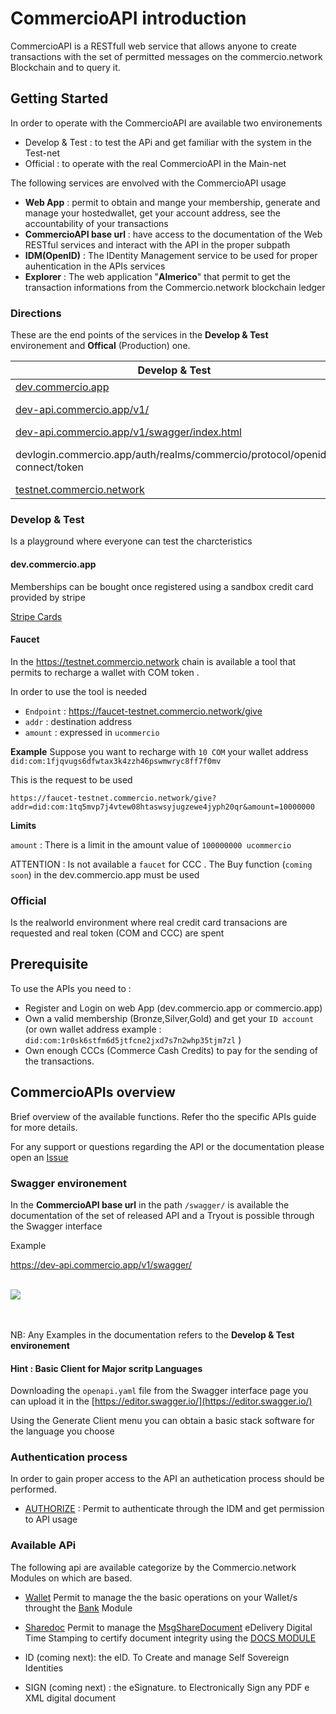 # CommercioAPI introduction

<!-- npm run docs:serve  -->

<!-- https://lcd-testnet.commercio.network/docs/did:com:1ug9j7hgaxu6mvfu2kgfdt3hqxn4mrwuztxc7nu/received -->


CommercioAPI is a RESTfull web service  that  allows anyone to create transactions  with the set of permitted messages on the commercio.network  Blockchain 
and to query it. 

## Getting Started

In order to operate with the CommercioAPI are available two environements 
* Develop & Test : to test the APi and get familiar with the system in the Test-net
* Official  : to operate with the real CommercioAPI in the Main-net

The following services are envolved  with the CommercioAPI usage

*  <strong>Web App</strong> : permit to obtain and mange your membership, generate and manage your hostedwallet, get your account address, see the accountability of your transactions
*  <strong>CommercioAPI base url</strong>  : have access to the documentation of the Web RESTful services and interact with the API in the proper subpath
*  <strong>IDM(OpenID)</strong>  : The IDentity Management service to be used for proper auhentication in the APIs services 
*  <strong>Explorer</strong>  : The web application "**Almerico**" that permit to get the transaction informations from the Commercio.network blockchain ledger

### Directions 

These are the end points of the services in the **Develop & Test** environement and **Offical** (Production) one.

| Develop & Test | Official  | Note |
| --- | --- | ---|
| <a href="https://dev.commercio.app" target="_blank">dev.commercio.app</a>| <a href="https://commercio.app" target="_blank">commercio.app</a>  | Web App   |
| [dev-api.commercio.app/v1/](https://dev-api.commercio.app/v1/) | [api.commercio.app/v1/](https://api.commercio.app/v1/)  | CommercioAPI base url  |
| [dev-api.commercio.app/v1/swagger/index.html](https://dev-api.commercio.app/v1/swagger/index.html) | [api.commercio.app/v1/swagger/index.html](https://api.commercio.app/v1/swagger/index.html)  | Swagger  |
| devlogin.commercio.app/auth/realms/commercio/protocol/openid-connect/token| login.commercio.app/auth/realms/commercio/protocol/openid-connect/token   | IDM(OpenID) authentication URL |
| <a href="https://testnet.commercio.network" target="_blank">testnet.commercio.network</a>  | <a href="https://mainnet.commercio.network" target="_blank">mainnet.commercio.network</a>   | Explorer |

### Develop & Test
Is a playground where everyone can test the charcteristics 

#### dev.commercio.app

Memberships can be bought once registered using a sandbox credit card provided by stripe 

<a href="https://stripe.com/docs/testing#cards" target="_blank">Stripe Cards</a>


#### Faucet 
In the https://testnet.commercio.network chain is available a tool that permits to recharge a wallet 
with COM token . 

In order to use the tool is needed 

* `Endpoint` :  https://faucet-testnet.commercio.network/give
* `addr` : destination address
* `amount` : expressed in `ucommercio` 



**Example** 
Suppose you want to recharge with `10 COM`  your wallet address `did:com:1fjqvugs6dfwtax3k4zzh46pswmwryc8ff7f0mv`

This is the request to be used 

```
https://faucet-testnet.commercio.network/give?addr=did:com:1tq5mvp7j4vtew08htaswsyjugzewe4jyph20qr&amount=10000000
``` 

**Limits**

`amount` : There is a limit in the amount value of `100000000 ucommercio`


ATTENTION : Is not available a `faucet` for CCC . The Buy function (`coming soon`) in the dev.commercio.app must be used  


### Official
Is the realworld environment where real credit card transacions are requested and real token (COM and CCC) are spent



## Prerequisite 

To use the APIs you need to : 

* Register and Login on web App (dev.commercio.app or commercio.app)
* Own a valid membership (Bronze,Silver,Gold) and get your `ID account`  (or own wallet address  example : `did:com:1r0sk6stfm6d5jtfcne2jxd7s7n2whp35tjm7zl` )
* Own enough CCCs (Commerce Cash Credits) to pay for the sending of the transactions.


## CommercioAPIs overview
Brief overview of the available functions. Refer tho the specific APIs guide for more details.

For any support or questions regarding the API or the documentation please open an <a href="https://github.com/tessornetwork/fury/issues" target="_blank">Issue </a>


### Swagger environement
In the **CommercioAPI base url**  in the path `/swagger/` is available the documentation of the set of released API  and a Tryout is possible through the Swagger interface

Example 

https://dev-api.commercio.app/v1/swagger/
<br><br>

<img src="./img/swagger.png"> 

<br><br>
NB: Any Examples in the documentation refers to the **Develop & Test environement**


#### Hint : Basic Client for Major scritp Languages 

Downloading the `openapi.yaml` file from the Swagger interface page you can upload it in the  [https://editor.swagger.io/](https://editor.swagger.io/) 

Using the Generate Client menu you can obtain a basic stack software for the language you choose 



### Authentication process  
In order to gain proper access to the API an authetication process should be performed.

* <a href="/app_developers/commercioapi-authentication.html">AUTHORIZE</a> : Permit to authenticate through the IDM and get permission to API usage

### Available APi

The following api are available categorize by the Commercio.network Modules on which are based.

* <a href="/app_developers/commercioapi-wallet.html">Wallet</a> Permit to manage the the basic operations on your Wallet/s  throught the <a href="/x/bank/#sending-tokens ">Bank</a>  Module

* <a href="/app_developers/commercioapi-sharedoc.html">Sharedoc</a> Permit to manage the  <a href="/x/documents/#sending-a-document">MsgShareDocument</a>  eDelivery Digital Time Stamping to certify document integrity  using the <a href="/x/documents/#docs">DOCS MODULE</a> 


* ID (coming next): the eID. To Create and manage Self Sovereign Identities

* SIGN  (coming next) : the eSignature. to Electronically Sign any PDF e XML digital document
